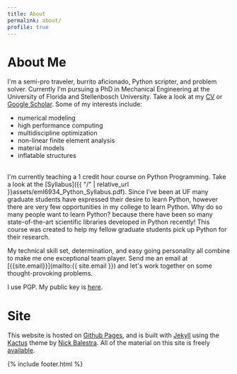 ```yaml
---
title: About
permalink: about/
profile: true
---
```


# About Me
I'm a semi-pro traveler, burrito aficionado, Python scripter, and problem solver. Currently I'm pursuing a PhD in Mechanical Engineering at the University of Florida and Stellenbosch University. Take a look at my [CV](/cv) or [Google Scholar](https://scholar.google.com/citations?user=pSIRTswAAAAJ&hl=en&oi=sra). Some of my interests include:

- numerical modeling
- high performance computing
- multidiscipline optimization
- non-linear finite element analysis
- material models
- inflatable structures

<br />
I'm currently teaching a 1 credit hour course on Python Programming. Take a look at the [Syllabus]({{ "/" | relative_url  }}assets/eml6934_Python_Syllabus.pdf). Since I've been at UF many graduate students have expressed their desire to learn Python, however there are very few opportunities in my college to learn Python. Why do so many people want to learn Python? because there have been so many state-of-the-art scientific libraries developed in Python recently! This course was created to help my fellow graduate students pick up Python for their research.

My technical skill set, determination, and easy going personality all combine to make me one exceptional team player.
Send me an email at [{{site.email}}](mailto:{{ site.email }}) and let's work together on some thought-provoking problems.

I use PGP. My public key is [here](https://raw.githubusercontent.com/cjekel/cjekel.github.io/master/assets/Charles.Jekel.asc).

# Site
This website is hosted on [Github Pages](https://pages.github.com), and is built with [Jekyll](https://jekyllrb.com/) using the [Kactus](https://github.com/nickbalestra/kactus) theme by [Nick Balestra](http://nick.balestra.ch). All of the material on this site is freely [available](https://github.com/cjekel/cjekel.github.io).

{% include footer.html %}

